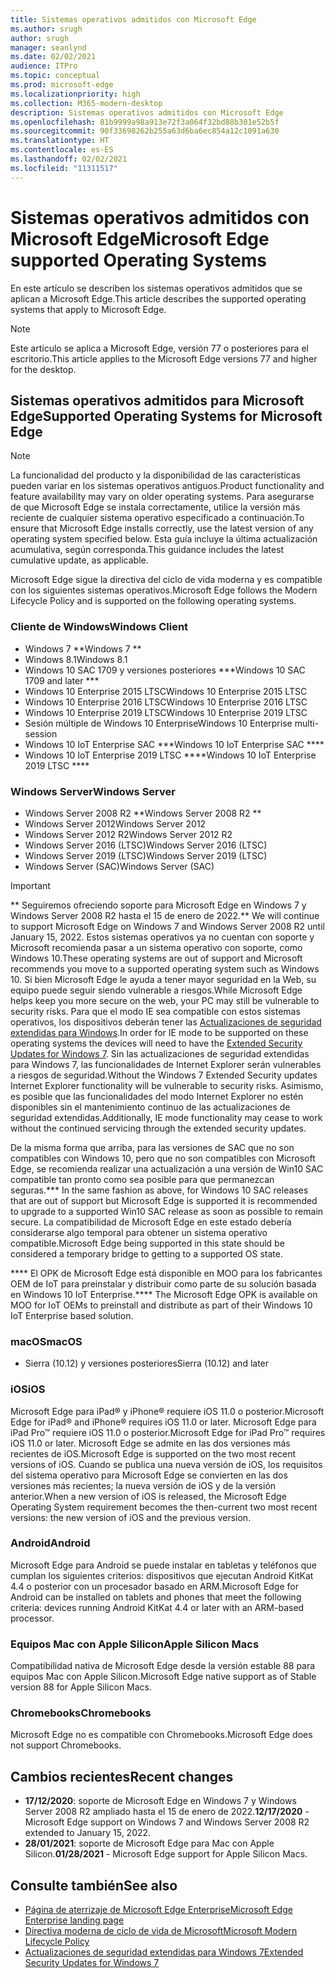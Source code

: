 ```yaml
---
title: Sistemas operativos admitidos con Microsoft Edge
ms.author: srugh
author: srugh
manager: seanlynd
ms.date: 02/02/2021
audience: ITPro
ms.topic: conceptual
ms.prod: microsoft-edge
ms.localizationpriority: high
ms.collection: M365-modern-desktop
description: Sistemas operativos admitidos con Microsoft Edge
ms.openlocfilehash: 81b9999a98a913e72f3a064f32bd88b301e52b5f
ms.sourcegitcommit: 90f33698262b255a63d6ba6ec854a12c1091a630
ms.translationtype: HT
ms.contentlocale: es-ES
ms.lasthandoff: 02/02/2021
ms.locfileid: "11311517"
---
```

# <span data-ttu-id="53e5b-103">Sistemas operativos admitidos con Microsoft Edge</span><span class="sxs-lookup"><span data-stu-id="53e5b-103">Microsoft Edge supported Operating Systems</span></span>

<span data-ttu-id="53e5b-104">En este artículo se describen los sistemas operativos admitidos que se aplican a Microsoft Edge.</span><span class="sxs-lookup"><span data-stu-id="53e5b-104">This article describes the supported operating systems that apply to Microsoft Edge.</span></span>

> [!NOTE]
> <span data-ttu-id="53e5b-105">Este artículo se aplica a Microsoft Edge, versión 77 o posteriores para el escritorio.</span><span class="sxs-lookup"><span data-stu-id="53e5b-105">This article applies to the Microsoft Edge versions 77 and higher for the desktop.</span></span>

## <span data-ttu-id="53e5b-106">Sistemas operativos admitidos para Microsoft Edge</span><span class="sxs-lookup"><span data-stu-id="53e5b-106">Supported Operating Systems for Microsoft Edge</span></span>

> [!NOTE]
> <span data-ttu-id="53e5b-107">La funcionalidad del producto y la disponibilidad de las características pueden variar en los sistemas operativos antiguos.</span><span class="sxs-lookup"><span data-stu-id="53e5b-107">Product functionality and feature availability may vary on older operating systems.</span></span> <span data-ttu-id="53e5b-108">Para asegurarse de que Microsoft Edge se instala correctamente, utilice la versión más reciente de cualquier sistema operativo especificado a continuación.</span><span class="sxs-lookup"><span data-stu-id="53e5b-108">To ensure that Microsoft Edge installs correctly, use the latest version of any operating system specified below.</span></span> <span data-ttu-id="53e5b-109">Esta guía incluye la última actualización acumulativa, según corresponda.</span><span class="sxs-lookup"><span data-stu-id="53e5b-109">This guidance includes the latest cumulative update, as applicable.</span></span>

<span data-ttu-id="53e5b-110">Microsoft Edge sigue la directiva del ciclo de vida moderna y es compatible con los siguientes sistemas operativos.</span><span class="sxs-lookup"><span data-stu-id="53e5b-110">Microsoft Edge follows the Modern Lifecycle Policy and is supported on the following operating systems.</span></span>

### <span data-ttu-id="53e5b-111">Cliente de Windows</span><span class="sxs-lookup"><span data-stu-id="53e5b-111">Windows Client</span></span>

- <span data-ttu-id="53e5b-112">Windows 7 \*\*</span><span class="sxs-lookup"><span data-stu-id="53e5b-112">Windows 7 \*\*</span></span>
- <span data-ttu-id="53e5b-113">Windows 8.1</span><span class="sxs-lookup"><span data-stu-id="53e5b-113">Windows 8.1</span></span>
- <span data-ttu-id="53e5b-114">Windows 10 SAC 1709 y versiones posteriores \*\*\*</span><span class="sxs-lookup"><span data-stu-id="53e5b-114">Windows 10 SAC 1709 and later \*\*\*</span></span>
- <span data-ttu-id="53e5b-115">Windows 10 Enterprise 2015 LTSC</span><span class="sxs-lookup"><span data-stu-id="53e5b-115">Windows 10 Enterprise 2015 LTSC</span></span>
- <span data-ttu-id="53e5b-116">Windows 10 Enterprise 2016 LTSC</span><span class="sxs-lookup"><span data-stu-id="53e5b-116">Windows 10 Enterprise 2016 LTSC</span></span>
- <span data-ttu-id="53e5b-117">Windows 10 Enterprise 2019 LTSC</span><span class="sxs-lookup"><span data-stu-id="53e5b-117">Windows 10 Enterprise 2019 LTSC</span></span>
- <span data-ttu-id="53e5b-118">Sesión múltiple de Windows 10 Enterprise</span><span class="sxs-lookup"><span data-stu-id="53e5b-118">Windows 10 Enterprise multi-session</span></span>
- <span data-ttu-id="53e5b-119">Windows 10 IoT Enterprise SAC \*\*\*</span><span class="sxs-lookup"><span data-stu-id="53e5b-119">Windows 10 IoT Enterprise SAC \*\*\*\*</span></span>
- <span data-ttu-id="53e5b-120">Windows 10 IoT Enterprise 2019 LTSC \*\*\*\*</span><span class="sxs-lookup"><span data-stu-id="53e5b-120">Windows 10 IoT Enterprise 2019 LTSC \*\*\*\*</span></span>

### <span data-ttu-id="53e5b-121">Windows Server</span><span class="sxs-lookup"><span data-stu-id="53e5b-121">Windows Server</span></span>

- <span data-ttu-id="53e5b-122">Windows Server 2008 R2 \*\*</span><span class="sxs-lookup"><span data-stu-id="53e5b-122">Windows Server 2008 R2 \*\*</span></span>
- <span data-ttu-id="53e5b-123">Windows Server 2012</span><span class="sxs-lookup"><span data-stu-id="53e5b-123">Windows Server 2012</span></span>
- <span data-ttu-id="53e5b-124">Windows Server 2012 R2</span><span class="sxs-lookup"><span data-stu-id="53e5b-124">Windows Server 2012 R2</span></span>
- <span data-ttu-id="53e5b-125">Windows Server 2016 (LTSC)</span><span class="sxs-lookup"><span data-stu-id="53e5b-125">Windows Server 2016 (LTSC)</span></span>
- <span data-ttu-id="53e5b-126">Windows Server 2019 (LTSC)</span><span class="sxs-lookup"><span data-stu-id="53e5b-126">Windows Server 2019 (LTSC)</span></span>
- <span data-ttu-id="53e5b-127">Windows Server (SAC)</span><span class="sxs-lookup"><span data-stu-id="53e5b-127">Windows Server (SAC)</span></span>

> [!IMPORTANT]
> <span data-ttu-id="53e5b-128">\*\* Seguiremos ofreciendo soporte para Microsoft Edge en Windows 7 y Windows Server 2008 R2 hasta el 15 de enero de 2022.</span><span class="sxs-lookup"><span data-stu-id="53e5b-128">\*\* We will continue to support Microsoft Edge on Windows 7 and Windows Server 2008 R2 until January 15, 2022.</span></span> <span data-ttu-id="53e5b-129">Estos sistemas operativos ya no cuentan con soporte y Microsoft recomienda pasar a un sistema operativo con soporte, como Windows 10.</span><span class="sxs-lookup"><span data-stu-id="53e5b-129">These operating systems are out of support and Microsoft recommends you move to a supported operating system such as Windows 10.</span></span> <span data-ttu-id="53e5b-130">Si bien Microsoft Edge le ayuda a tener mayor seguridad en la Web, su equipo puede seguir siendo vulnerable a riesgos.</span><span class="sxs-lookup"><span data-stu-id="53e5b-130">While Microsoft Edge helps keep you more secure on the web, your PC may still be vulnerable to security risks.</span></span> <span data-ttu-id="53e5b-131">Para que el modo IE sea compatible con estos sistemas operativos, los dispositivos deberán tener las [Actualizaciones de seguridad extendidas para Windows](https://support.microsoft.com/help/4527878/faq-about-extended-security-updates-for-windows-7).</span><span class="sxs-lookup"><span data-stu-id="53e5b-131">In order for IE mode to be supported on these operating systems the devices will need to have the [Extended Security Updates for Windows 7](https://support.microsoft.com/help/4527878/faq-about-extended-security-updates-for-windows-7).</span></span> <span data-ttu-id="53e5b-132">Sin las actualizaciones de seguridad extendidas para Windows 7, las funcionalidades de Internet Explorer serán vulnerables a riesgos de seguridad.</span><span class="sxs-lookup"><span data-stu-id="53e5b-132">Without the Windows 7 Extended Security updates Internet Explorer functionality will be vulnerable to security risks.</span></span> <span data-ttu-id="53e5b-133">Asimismo, es posible que las funcionalidades del modo Internet Explorer no estén disponibles sin el mantenimiento continuo de las actualizaciones de seguridad extendidas.</span><span class="sxs-lookup"><span data-stu-id="53e5b-133">Additionally, IE mode functionality may cease to work without the continued servicing through the extended security updates.</span></span>  
>
> <span data-ttu-id="53e5b-134">De la misma forma que arriba, para las versiones de SAC que no son compatibles con Windows 10, pero que no son compatibles con Microsoft Edge, se recomienda realizar una actualización a una versión de Win10 SAC compatible tan pronto como sea posible para que permanezcan seguras.</span><span class="sxs-lookup"><span data-stu-id="53e5b-134">\*\*\* In the same fashion as above, for Windows 10 SAC releases that are out of support but Microsoft Edge is supported it is recommended to upgrade to a supported Win10 SAC release as soon as possible to remain secure.</span></span> <span data-ttu-id="53e5b-135">La compatibilidad de Microsoft Edge en este estado debería considerarse algo temporal para obtener un sistema operativo compatible.</span><span class="sxs-lookup"><span data-stu-id="53e5b-135">Microsoft Edge being supported in this state should be considered a temporary bridge to getting to a supported OS state.</span></span>
>
> <span data-ttu-id="53e5b-136">\*\*\*\* El OPK de Microsoft Edge está disponible en MOO para los fabricantes OEM de IoT para preinstalar y distribuir como parte de su solución basada en Windows 10 IoT Enterprise.</span><span class="sxs-lookup"><span data-stu-id="53e5b-136">\*\*\*\* The Microsoft Edge OPK is available on MOO for IoT OEMs to preinstall and distribute as part of their Windows 10 IoT Enterprise based solution.</span></span>

### <span data-ttu-id="53e5b-137">macOS</span><span class="sxs-lookup"><span data-stu-id="53e5b-137">macOS</span></span>

- <span data-ttu-id="53e5b-138">Sierra (10.12) y versiones posteriores</span><span class="sxs-lookup"><span data-stu-id="53e5b-138">Sierra (10.12) and later</span></span>

### <span data-ttu-id="53e5b-139">iOS</span><span class="sxs-lookup"><span data-stu-id="53e5b-139">iOS</span></span>

<span data-ttu-id="53e5b-140">Microsoft Edge para iPad&reg; y iPhone&reg; requiere iOS 11.0 o posterior.</span><span class="sxs-lookup"><span data-stu-id="53e5b-140">Microsoft Edge for iPad&reg; and iPhone&reg; requires iOS 11.0 or later.</span></span> <span data-ttu-id="53e5b-141">Microsoft Edge para iPad Pro&trade; requiere iOS 11.0 o posterior.</span><span class="sxs-lookup"><span data-stu-id="53e5b-141">Microsoft Edge for iPad Pro&trade; requires iOS 11.0 or later.</span></span> <span data-ttu-id="53e5b-142">Microsoft Edge se admite en las dos versiones más recientes de iOS.</span><span class="sxs-lookup"><span data-stu-id="53e5b-142">Microsoft Edge is supported on the two most recent versions of iOS.</span></span> <span data-ttu-id="53e5b-143">Cuando se publica una nueva versión de iOS, los requisitos del sistema operativo para Microsoft Edge se convierten en las dos versiones más recientes; la nueva versión de iOS y de la versión anterior.</span><span class="sxs-lookup"><span data-stu-id="53e5b-143">When a new version of iOS is released, the Microsoft Edge Operating System requirement becomes the then-current two most recent versions: the new version of iOS and the previous version.</span></span>

### <span data-ttu-id="53e5b-144">Android</span><span class="sxs-lookup"><span data-stu-id="53e5b-144">Android</span></span>

<span data-ttu-id="53e5b-145">Microsoft Edge para Android se puede instalar en tabletas y teléfonos que cumplan los siguientes criterios: dispositivos que ejecutan Android KitKat 4.4 o posterior con un procesador basado en ARM.</span><span class="sxs-lookup"><span data-stu-id="53e5b-145">Microsoft Edge for Android can be installed on tablets and phones that meet the following criteria: devices running Android KitKat 4.4 or later with an ARM-based processor.</span></span>

### <span data-ttu-id="53e5b-146">Equipos Mac con Apple Silicon</span><span class="sxs-lookup"><span data-stu-id="53e5b-146">Apple Silicon Macs</span></span>

<span data-ttu-id="53e5b-147">Compatibilidad nativa de Microsoft Edge desde la versión estable 88 para equipos Mac con Apple Silicon.</span><span class="sxs-lookup"><span data-stu-id="53e5b-147">Microsoft Edge native support as of Stable version 88 for Apple Silicon Macs.</span></span>

### <span data-ttu-id="53e5b-148">Chromebooks</span><span class="sxs-lookup"><span data-stu-id="53e5b-148">Chromebooks</span></span>

<span data-ttu-id="53e5b-149">Microsoft Edge no es compatible con Chromebooks.</span><span class="sxs-lookup"><span data-stu-id="53e5b-149">Microsoft Edge does not support Chromebooks.</span></span>

## <span data-ttu-id="53e5b-150">Cambios recientes</span><span class="sxs-lookup"><span data-stu-id="53e5b-150">Recent changes</span></span>

- <span data-ttu-id="53e5b-151">**17/12/2020**: soporte de Microsoft Edge en Windows 7 y Windows Server 2008 R2 ampliado hasta el 15 de enero de 2022.</span><span class="sxs-lookup"><span data-stu-id="53e5b-151">**12/17/2020** - Microsoft Edge support on Windows 7 and Windows Server 2008 R2 extended to January 15, 2022.</span></span>
- <span data-ttu-id="53e5b-152">**28/01/2021**: soporte de Microsoft Edge para Mac con Apple Silicon.</span><span class="sxs-lookup"><span data-stu-id="53e5b-152">**01/28/2021** - Microsoft Edge support for Apple Silicon Macs.</span></span>

## <span data-ttu-id="53e5b-153">Consulte también</span><span class="sxs-lookup"><span data-stu-id="53e5b-153">See also</span></span>

- [<span data-ttu-id="53e5b-154">Página de aterrizaje de Microsoft Edge Enterprise</span><span class="sxs-lookup"><span data-stu-id="53e5b-154">Microsoft Edge Enterprise landing page</span></span>](https://aka.ms/EdgeEnterprise)
- [<span data-ttu-id="53e5b-155">Directiva moderna de ciclo de vida de Microsoft</span><span class="sxs-lookup"><span data-stu-id="53e5b-155">Microsoft Modern Lifecycle Policy</span></span>](https://support.microsoft.com/help/30881/modern-lifecycle-policy)
- [<span data-ttu-id="53e5b-156">Actualizaciones de seguridad extendidas para Windows 7</span><span class="sxs-lookup"><span data-stu-id="53e5b-156">Extended Security Updates for Windows 7</span></span>](https://support.microsoft.com/help/4527878/faq-about-extended-security-updates-for-windows-7)
